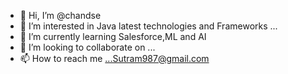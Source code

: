 - 👋 Hi, I’m @chandse
- 👀 I’m interested in Java latest technologies and Frameworks  ...
- 🌱 I’m currently learning Salesforce,ML and AI
- 💞️ I’m looking to collaborate on ...
- 📫 How to reach me ...Sutram987@gmail.com

<!---
chandse/chandse is a ✨ special ✨ repository because its `README.md` (this file) appears on your GitHub profile.
You can click the Preview link to take a look at your changes.
--->
